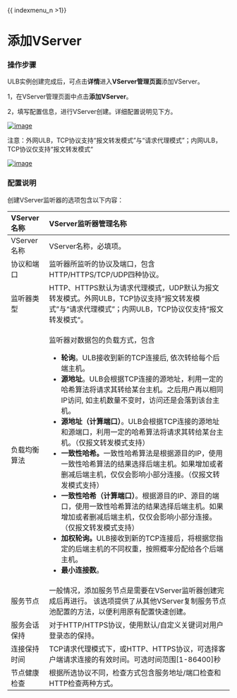 {{ indexmenu_n >1}}

# 添加VServer

### 操作步骤 <a id="&#x521B;&#x5EFA;vserver&#x76D1;&#x542C;&#x5668;"></a>

ULB实例创建完成后，可点击**详情**进入**VServer管理页面**添加VServer。

1，在VServer管理页面中点击**添加VServer**。

2，填写配置信息，进行VServer创建。详细配置说明见下方。

[![image](https://docs.ucloud.cn/_media/network/ulb/vserver%E5%BB%BA%E7%AB%8Btcp.png)](https://docs.ucloud.cn/_detail/network/ulb/vserver%E5%BB%BA%E7%AB%8Btcp.png?id=network%3Aulb%3Acommon)

注意：外网ULB，TCP协议支持“报文转发模式”与“请求代理模式”；内网ULB，TCP协议仅支持“报文转发模式“

 [![image](https://docs.ucloud.cn/_media/network/ulb/%E6%B7%BB%E5%8A%A0vserver-tcp.png)](https://docs.ucloud.cn/_detail/network/ulb/%E6%B7%BB%E5%8A%A0vserver-tcp.png?id=network%3Aulb%3Acommon)

### 配置说明

创建VServer监听器的选项包含以下内容：

<table>
  <thead>
    <tr>
      <th style="text-align:left">VServer&#x540D;&#x79F0;</th>
      <th style="text-align:left">VServer&#x76D1;&#x542C;&#x5668;&#x7BA1;&#x7406;&#x540D;&#x79F0;</th>
    </tr>
  </thead>
  <tbody>
    <tr>
      <td style="text-align:left">VServer&#x540D;&#x79F0;</td>
      <td style="text-align:left">VServer&#x540D;&#x79F0;&#xFF0C;&#x5FC5;&#x586B;&#x9879;&#x3002;</td>
    </tr>
    <tr>
      <td style="text-align:left">&#x534F;&#x8BAE;&#x548C;&#x7AEF;&#x53E3;</td>
      <td style="text-align:left">&#x76D1;&#x542C;&#x5668;&#x6240;&#x76D1;&#x542C;&#x7684;&#x534F;&#x8BAE;&#x53CA;&#x7AEF;&#x53E3;&#xFF0C;&#x5305;&#x542B;HTTP/HTTPS/TCP/UDP&#x56DB;&#x79CD;&#x534F;&#x8BAE;&#x3002;</td>
    </tr>
    <tr>
      <td style="text-align:left">&#x76D1;&#x542C;&#x5668;&#x7C7B;&#x578B;</td>
      <td style="text-align:left">HTTP&#x3001;HTTPS&#x9ED8;&#x8BA4;&#x4E3A;&#x8BF7;&#x6C42;&#x4EE3;&#x7406;&#x6A21;&#x5F0F;&#xFF0C;UDP&#x9ED8;&#x8BA4;&#x4E3A;&#x62A5;&#x6587;&#x8F6C;&#x53D1;&#x6A21;&#x5F0F;&#x3002;&#x5916;&#x7F51;ULB&#xFF0C;TCP&#x534F;&#x8BAE;&#x652F;&#x6301;&#x201C;&#x62A5;&#x6587;&#x8F6C;&#x53D1;&#x6A21;&#x5F0F;&#x201D;&#x4E0E;&#x201C;&#x8BF7;&#x6C42;&#x4EE3;&#x7406;&#x6A21;&#x5F0F;&#x201D;&#xFF1B;&#x5185;&#x7F51;ULB&#xFF0C;TCP&#x534F;&#x8BAE;&#x4EC5;&#x652F;&#x6301;&#x201C;&#x62A5;&#x6587;&#x8F6C;&#x53D1;&#x6A21;&#x5F0F;&#x201C;&#x3002;</td>
    </tr>
    <tr>
      <td style="text-align:left">&#x8D1F;&#x8F7D;&#x5747;&#x8861;&#x7B97;&#x6CD5;</td>
      <td style="text-align:left">
        <p>&#x76D1;&#x542C;&#x5668;&#x5BF9;&#x6570;&#x636E;&#x5305;&#x7684;&#x8D1F;&#x8F7D;&#x65B9;&#x5F0F;&#xFF0C;&#x5305;&#x542B;</p>
        <ul>
          <li><b>&#x8F6E;&#x8BE2;</b>&#x3002;ULB&#x63A5;&#x6536;&#x5230;&#x65B0;&#x7684;TCP&#x8FDE;&#x63A5;&#x540E;,
            &#x4F9D;&#x6B21;&#x8F6C;&#x7ED9;&#x6BCF;&#x4E2A;&#x540E;&#x7AEF;&#x4E3B;&#x673A;&#x3002;</li>
          <li><b>&#x6E90;&#x5730;&#x5740;</b>&#x3002;ULB&#x4F1A;&#x6839;&#x636E;TCP&#x8FDE;&#x63A5;&#x7684;&#x6E90;&#x5730;&#x5740;&#xFF0C;&#x5229;&#x7528;&#x4E00;&#x5B9A;&#x7684;&#x54C8;&#x5E0C;&#x7B97;&#x6CD5;&#x5C06;&#x8BF7;&#x6C42;&#x5176;&#x8F6C;&#x7ED9;&#x67D0;&#x53F0;&#x4E3B;&#x673A;&#x3002;&#x4E4B;&#x540E;&#x7528;&#x6237;&#x518D;&#x4EE5;&#x76F8;&#x540C;IP&#x8BBF;&#x95EE;,
            &#x5982;&#x4E3B;&#x673A;&#x6570;&#x91CF;&#x4E0D;&#x53D8;&#x65F6;&#xFF0C;&#x8BBF;&#x95EE;&#x8FD8;&#x662F;&#x4F1A;&#x843D;&#x5230;&#x8BE5;&#x53F0;&#x4E3B;&#x673A;&#x3002;</li>
          <li><b>&#x6E90;&#x5730;&#x5740;&#xFF08;&#x8BA1;&#x7B97;&#x7AEF;&#x53E3;&#xFF09;</b>&#x3002;ULB&#x4F1A;&#x6839;&#x636E;TCP&#x8FDE;&#x63A5;&#x7684;&#x6E90;&#x5730;&#x5740;&#x548C;&#x6E90;&#x7AEF;&#x53E3;&#xFF0C;&#x5229;&#x7528;&#x4E00;&#x5B9A;&#x7684;&#x54C8;&#x5E0C;&#x7B97;&#x6CD5;&#x5C06;&#x8BF7;&#x6C42;&#x5176;&#x8F6C;&#x7ED9;&#x67D0;&#x53F0;&#x4E3B;&#x673A;&#x3002;&#xFF08;&#x4EC5;&#x62A5;&#x6587;&#x8F6C;&#x53D1;&#x6A21;&#x5F0F;&#x652F;&#x6301;&#xFF09;</li>
          <li><b>&#x4E00;&#x81F4;&#x6027;&#x54C8;&#x5E0C;&#x3002;</b>&#x4E00;&#x81F4;&#x6027;&#x54C8;&#x5E0C;&#x7B97;&#x6CD5;&#x662F;&#x6839;&#x636E;&#x6E90;&#x76EE;&#x7684;IP&#xFF0C;&#x4F7F;&#x7528;&#x4E00;&#x81F4;&#x6027;&#x54C8;&#x5E0C;&#x7B97;&#x6CD5;&#x7684;&#x7ED3;&#x679C;&#x9009;&#x62E9;&#x540E;&#x7AEF;&#x4E3B;&#x673A;&#x3002;&#x5982;&#x679C;&#x589E;&#x52A0;&#x6216;&#x8005;&#x5220;&#x51CF;&#x540E;&#x7AEF;&#x4E3B;&#x673A;&#xFF0C;&#x4EC5;&#x4EC5;&#x4F1A;&#x5F71;&#x54CD;&#x5C0F;&#x90E8;&#x5206;&#x8FDE;&#x63A5;&#x3002;&#xFF08;&#x4EC5;&#x62A5;&#x6587;&#x8F6C;&#x53D1;&#x6A21;&#x5F0F;&#x652F;&#x6301;&#xFF09;</li>
          <li><b>&#x4E00;&#x81F4;&#x6027;&#x54C8;&#x5E0C;&#xFF08;&#x8BA1;&#x7B97;&#x7AEF;&#x53E3;&#xFF09;</b>&#x3002;&#x6839;&#x636E;&#x6E90;&#x76EE;&#x7684;IP&#x3001;&#x6E90;&#x76EE;&#x7684;&#x7AEF;&#x53E3;&#xFF0C;&#x4F7F;&#x7528;&#x4E00;&#x81F4;&#x6027;&#x54C8;&#x5E0C;&#x7B97;&#x6CD5;&#x7684;&#x7ED3;&#x679C;&#x9009;&#x62E9;&#x540E;&#x7AEF;&#x4E3B;&#x673A;&#x3002;&#x5982;&#x679C;&#x589E;&#x52A0;&#x6216;&#x8005;&#x5220;&#x51CF;&#x540E;&#x7AEF;&#x4E3B;&#x673A;&#xFF0C;&#x4EC5;&#x4EC5;&#x4F1A;&#x5F71;&#x54CD;&#x5C0F;&#x90E8;&#x5206;&#x8FDE;&#x63A5;&#x3002;&#xFF08;&#x4EC5;&#x62A5;&#x6587;&#x8F6C;&#x53D1;&#x6A21;&#x5F0F;&#x652F;&#x6301;&#xFF09;</li>
          <li><b>&#x52A0;&#x6743;&#x8F6E;&#x8BE2;&#x3002;</b>ULB&#x63A5;&#x6536;&#x5230;&#x65B0;&#x7684;TCP&#x8FDE;&#x63A5;&#x540E;&#xFF0C;&#x5C06;&#x6839;&#x636E;&#x60A8;&#x6307;&#x5B9A;&#x7684;&#x540E;&#x7AEF;&#x4E3B;&#x673A;&#x7684;&#x4E0D;&#x540C;&#x6743;&#x91CD;&#xFF0C;&#x6309;&#x7167;&#x6982;&#x7387;&#x5206;&#x914D;&#x7ED9;&#x5404;&#x4E2A;&#x540E;&#x7AEF;&#x4E3B;&#x673A;&#x3002;</li>
          <li><b>&#x6700;&#x5C0F;&#x8FDE;&#x63A5;&#x6570;</b>&#x3002;</li>
        </ul>
      </td>
    </tr>
    <tr>
      <td style="text-align:left">&#x670D;&#x52A1;&#x8282;&#x70B9;</td>
      <td style="text-align:left">&#x4E00;&#x822C;&#x60C5;&#x51B5;&#xFF0C;&#x6DFB;&#x52A0;&#x670D;&#x52A1;&#x8282;&#x70B9;&#x662F;&#x9700;&#x8981;&#x5728;VServer&#x76D1;&#x542C;&#x5668;&#x521B;&#x5EFA;&#x5B8C;&#x6210;&#x540E;&#x518D;&#x8FDB;&#x884C;&#x3002;
        &#x8BE5;&#x9009;&#x9879;&#x63D0;&#x4F9B;&#x4E86;&#x4ECE;&#x5176;&#x4ED6;VServer&#x590D;&#x5236;&#x670D;&#x52A1;&#x8282;&#x70B9;&#x6C60;&#x914D;&#x7F6E;&#x7684;&#x65B9;&#x6CD5;&#xFF0C;&#x4EE5;&#x4FBF;&#x5229;&#x7528;&#x539F;&#x6709;&#x914D;&#x7F6E;&#x5FEB;&#x901F;&#x521B;&#x5EFA;&#x3002;</td>
    </tr>
    <tr>
      <td style="text-align:left">&#x670D;&#x52A1;&#x4F1A;&#x8BDD;&#x4FDD;&#x6301;</td>
      <td style="text-align:left">&#x5BF9;&#x4E8E;HTTP/HTTPS&#x534F;&#x8BAE;&#xFF0C;&#x4F7F;&#x7528;&#x9ED8;&#x8BA4;/&#x81EA;&#x5B9A;&#x4E49;&#x5173;&#x952E;&#x8BCD;&#x5BF9;&#x7528;&#x6237;&#x767B;&#x5F55;&#x6001;&#x7684;&#x4FDD;&#x6301;&#x3002;</td>
    </tr>
    <tr>
      <td style="text-align:left">&#x8FDE;&#x63A5;&#x4FDD;&#x6301;&#x65F6;&#x95F4;</td>
      <td style="text-align:left">TCP&#x8BF7;&#x6C42;&#x4EE3;&#x7406;&#x6A21;&#x5F0F;&#x4E0B;&#xFF0C;&#x6216;HTTP&#x3001;HTTPS&#x534F;&#x8BAE;&#xFF0C;&#x53EF;&#x9009;&#x62E9;&#x5BA2;&#x6237;&#x7AEF;&#x8BF7;&#x6C42;&#x8FDE;&#x63A5;&#x7684;&#x6709;&#x6548;&#x65F6;&#x95F4;&#x3002;&#x53EF;&#x9009;&#x65F6;&#x95F4;&#x8303;&#x56F4;[1-86400]&#x79D2;</td>
    </tr>
    <tr>
      <td style="text-align:left">&#x8282;&#x70B9;&#x5065;&#x5EB7;&#x68C0;&#x67E5;</td>
      <td style="text-align:left">&#x6839;&#x636E;&#x6240;&#x9009;&#x534F;&#x8BAE;&#x4E0D;&#x540C;&#xFF0C;&#x68C0;&#x67E5;&#x65B9;&#x5F0F;&#x5305;&#x542B;&#x670D;&#x52A1;&#x5730;&#x5740;/&#x7AEF;&#x53E3;&#x68C0;&#x67E5;&#x548C;HTTP&#x68C0;&#x67E5;&#x4E24;&#x79CD;&#x65B9;&#x5F0F;&#x3002;</td>
    </tr>
  </tbody>
</table>

#### 

#### 

